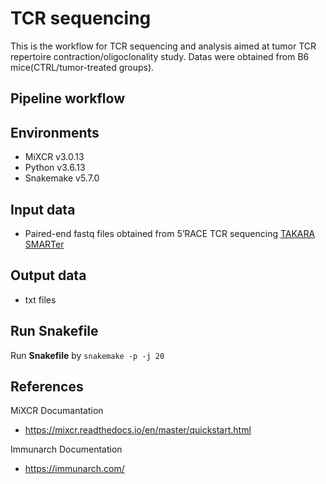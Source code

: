 # TCR sequencing
This is the workflow for TCR sequencing and analysis aimed at tumor TCR repertoire contraction/oligoclonality study. Datas were obtained from B6 mice(CTRL/tumor-treated groups).  
## Pipeline workflow

## Environments
- MiXCR v3.0.13
- Python v3.6.13
- Snakemake v5.7.0

## Input data
- Paired-end fastq files obtained from 5’RACE TCR sequencing [TAKARA SMARTer](https://www.takarabio.com/learning-centers/next-generation-sequencing/technical-notes/immune-profiling/tcr-repertoire-profiling-from-human-samples-(bulk))
## Output data
-  txt files

## Run Snakefile
Run **Snakefile** by ```snakemake -p -j 20```

## References
MiXCR Documantation
- https://mixcr.readthedocs.io/en/master/quickstart.html

Immunarch Documentation
- https://immunarch.com/
